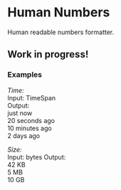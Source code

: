 # Human Numbers

Human readable numbers formatter.

## Work in progress!  

### Examples

*Time:*  
Input: TimeSpan  
Output:  
just now  
20 seconds ago  
10 minutes ago  
2 days ago


*Size:*  
Input: bytes
Output:  
42 KB  
5 MB  
10 GB    


